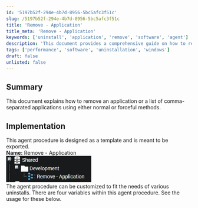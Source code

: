 ```yaml
---
id: '5197b52f-294e-4b7d-8956-5bc5afc3f51c'
slug: /5197b52f-294e-4b7d-8956-5bc5afc3f51c
title: 'Remove - Application'
title_meta: 'Remove - Application'
keywords: ['uninstall', 'application', 'remove', 'software', 'agent']
description: 'This document provides a comprehensive guide on how to remove applications using an agent procedure that allows for normal and forceful uninstallation methods. It includes details on variables, dependencies, and the process for executing the removal of applications, ensuring a customizable approach for various uninstall scenarios.'
tags: ['performance', 'software', 'uninstallation', 'windows']
draft: false
unlisted: false
---
```


## Summary

This document explains how to remove an application or a list of comma-separated applications using either normal or forceful methods.

## Implementation

This agent procedure is designed as a template and is meant to be exported.  
**Name:** Remove - Application  
![Image](../../../static/img/docs/5197b52f-294e-4b7d-8956-5bc5afc3f51c/image_1.webp)  
The agent procedure can be customized to fit the needs of various uninstalls. There are four variables within this agent procedure. See the usage for these below.  


